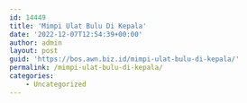 ```yaml
---
id: 14449
title: 'Mimpi Ulat Bulu Di Kepala'
date: '2022-12-07T12:54:39+00:00'
author: admin
layout: post
guid: 'https://bos.awn.biz.id/mimpi-ulat-bulu-di-kepala/'
permalink: /mimpi-ulat-bulu-di-kepala/
categories:
    - Uncategorized
---
```


